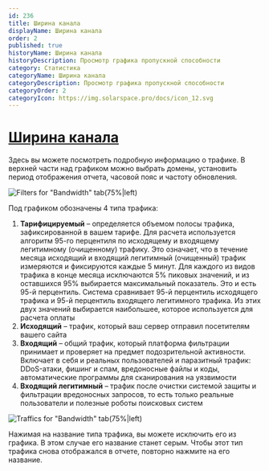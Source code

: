 ```yaml
---
id: 236
title: Ширина канала
displayName: Ширина канала
order: 2
published: true
historyName: Ширина канала
historyDescription: Просмотр графика пропускной способности
category: Статистика
categoryName: Ширина канала
categoryDescription: Просмотр графика пропускной способности
categoryOrder: 2
categoryIcon: https://img.solarspace.pro/docs/icon_12.svg
---
```


# [Ширина канала](bandwidth)

Здесь вы можете посмотреть подробную информацию о трафике. В верхней части над графиком можно выбрать домены, установить период отображения отчета, часовой пояс и частоту обновления.

![Filters for "Bandwidth" tab(75%|left)](https://img.solarspace.pro/docs/statistic-bandwidth-filters.jpg "Фильтры ширины канала")

Под графиком обозначены 4 типа трафика:  
1. **Тарифицируемый** – определяется объемом полосы трафика, зафиксированной в вашем тарифе. Для расчета используется алгоритм 95-го перцентиля по исходящему и входящему легитимному (очищенному) трафику. Это означает, что в течение месяца исходящий и входящий легитимный (очищенный) трафик измеряются и фиксируются каждые 5 минут. Для каждого из видов трафика в конце месяца исключаются 5% пиковых значений, и из оставшихся 95% выбирается максимальный показатель. Это и есть 95-й перцентиль. Система сравнивает 95-й перцентиль исходящего трафика и 95-й перцентиль входящего легитимного трафика. Из этих двух значений выбирается наибольшее, которое используется для расчета оплаты  
2. **Исходящий** – трафик, который ваш сервер отправил посетителям вашего сайта  
3. **Входящий** – общий трафик, который платформа фильтрации принимает и проверяет на предмет подозрительной активности. Включает в себя и реальных пользователей и паразитный трафик: DDoS-атаки, фишинг и спам, вредоносные файлы и коды, автоматические программы для сканирования на уязвимости  
4. **Входящий легитимный** – трафик после очистки системой защиты и фильтрации вредоносных запросов, то есть только реальные пользователи и полезные роботы поисковых систем

![Traffics for "Bandwidth" tab(75%|left)](https://img.solarspace.pro/docs/statistic-bandwidth-traffics.jpg "Трафики ширины канала")

Нажимая на название типа трафика, вы можете исключить его из графика. В этом случае его название станет серым. Чтобы этот тип трафика снова отображался в отчете, повторно нажмите на его название.